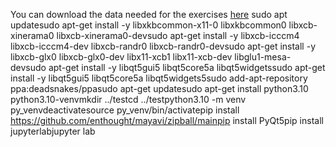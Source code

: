 You can download the data needed for the exercises [here](https://imperiallondon-my.sharepoint.com/:f:/g/personal/psalah_ic_ac_uk/EoVKORL8PuhGkNK1OtSFJl8BJVGbK9FsV7Zk9ThckGXgkQ)
sudo apt updatesudo apt-get install -y libxkbcommon-x11-0 libxkbcommon0 libxcb-xinerama0 libxcb-xinerama0-devsudo apt-get install -y libxcb-icccm4 libxcb-icccm4-dev libxcb-randr0 libxcb-randr0-devsudo apt-get install -y libxcb-glx0 libxcb-glx0-dev libx11-xcb1 libx11-xcb-dev libglu1-mesa-devsudo apt-get install -y libqt5gui5 libqt5core5a libqt5widgetssudo apt-get install -y libqt5gui5 libqt5core5a libqt5widgets5sudo add-apt-repository ppa:deadsnakes/ppasudo apt-get updatesudo apt-get install python3.10 python3.10-venvmkdir ../testcd ../testpython3.10 -m venv py_venvdeactivatesource py_venv/bin/activatepip install https://github.com/enthought/mayavi/zipball/mainpip install PyQt5pip install jupyterlabjupyter lab
